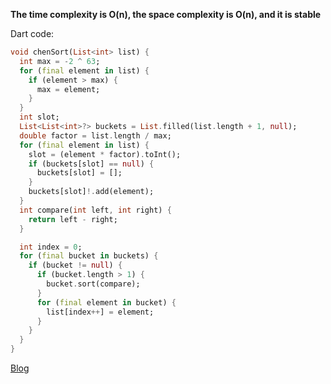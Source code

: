 **The time complexity is O(n), the space complexity is O(n), and it is stable**

Dart code:

```dart
void chenSort(List<int> list) {
  int max = -2 ^ 63;
  for (final element in list) {
    if (element > max) {
      max = element;
    }
  }
  int slot;
  List<List<int>?> buckets = List.filled(list.length + 1, null);
  double factor = list.length / max;
  for (final element in list) {
    slot = (element * factor).toInt();
    if (buckets[slot] == null) {
      buckets[slot] = [];
    }
    buckets[slot]!.add(element);
  }
  int compare(int left, int right) {
    return left - right;
  }

  int index = 0;
  for (final bucket in buckets) {
    if (bucket != null) {
      if (bucket.length > 1) {
        bucket.sort(compare);
      }
      for (final element in bucket) {
        list[index++] = element;
      }
    }
  }
}
```

[Blog](https://mp.weixin.qq.com/s?__biz=Mzk0NTM3MzM4OQ==&amp;mid=2247483744&amp;idx=1&amp;sn=b3680981b81ad58b8bf781647aa18ee5&amp;chksm=c31728c2f460a1d41536fb10a210d576373783faa0b47226833ecf05a5a7c8d6a0824e2b54a1&token=239406941&lang=zh_CN#rd)
